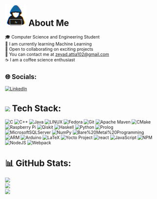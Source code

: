 # <picture><img src = "resources/about_me.gif" width = 70px></picture> **About Me**
🎓 Computer Science and Engineering Student<br>
🧠 I am currently learning Machine Learning<br>
🤝 Open to collaborating on exciting projects<br>
📧 You can contact me at zeyad.attia102@gmail.com<br>
☕ I am a coffee science enthusiast


## 🌐 Socials:
[![LinkedIn](https://img.shields.io/badge/LinkedIn-%230077B5.svg?logo=linkedin&logoColor=white)](https://linkedin.com/in/https://www.linkedin.com/in/zeyad-attia-a168b1201/) 


<!-- https://github.com/Ileriayo/markdown-badges?tab=readme-ov-file -->
# <img src="https://media2.giphy.com/media/QssGEmpkyEOhBCb7e1/giphy.gif?cid=ecf05e47a0n3gi1bfqntqmob8g9aid1oyj2wr3ds3mg700bl&rid=giphy.gif" width ="45"/> Tech Stack:
![C](https://img.shields.io/badge/-%2300599C.svg?style=for-the-badge&logo=c&logoColor=white) 
![C++](https://img.shields.io/badge/c++-%2300599C.svg?style=for-the-badge&logo=c%2B%2B&logoColor=white) 
![Java](https://img.shields.io/badge/java-%23ED8B00.svg?style=for-the-badge&logo=openjdk&logoColor=white) 
![LINUX](https://img.shields.io/badge/Linux-FCC624?style=for-the-badge&logo=linux&logoColor=black)
![Fedora](https://img.shields.io/badge/Fedora-294172?style=for-the-badge&logo=fedora&logoColor=white)
![Git](https://img.shields.io/badge/git-%23F05033.svg?style=for-the-badge&logo=git&logoColor=white)
![Apache Maven](https://img.shields.io/badge/Apache%20Maven-C71A36?style=for-the-badge&logo=Apache%20Maven&logoColor=white)
![CMake](https://img.shields.io/badge/CMake-%23008FBA.svg?style=for-the-badge&logo=cmake&logoColor=white)
![Raspberry Pi](https://img.shields.io/badge/-RaspberryPi-C51A4A?style=for-the-badge&logo=Raspberry-Pi)
![Qiskit](https://img.shields.io/badge/qiskit-%23F05033.svg?style=for-the-badge&logo=qiskit&logoColor=white)
![Haskell](https://img.shields.io/badge/Haskell-5e5086?style=for-the-badge&logo=haskell&logoColor=white) 
![Python](https://img.shields.io/badge/python-black?style=for-the-badge&logo=python) 
![Prolog](https://img.shields.io/badge/prolog%20-%2314354C.svg?style=for-the-badge&logo=prolog&logoColor=gray)
![MicrosoftSQLServer](https://img.shields.io/badge/Microsoft%20SQL%20Server-CC2927?style=for-the-badge&logo=microsoft%20sql%20server&logoColor=white) 
![NumPy](https://img.shields.io/badge/numpy-%23013243.svg?style=for-the-badge&logo=numpy&logoColor=white)
![Bare%20Metal%20Programming](https://img.shields.io/badge/Bare%20Metal%20Programming%20-%232370ED.svg?style=for-the-badge&logo=Bare%20Metal%20Programming&logoColor=white)
![ARM](https://img.shields.io/badge/Arm%20-%232370ED.svg?style=for-the-badge&logo=arm&logoColor=333E48)
![Arduino](https://img.shields.io/badge/-Arduino-00979D?style=for-the-badge&logo=Arduino&logoColor=white)
![LaTeX](https://img.shields.io/badge/LaTeX%20-%232370ED.svg?style=for-the-badge&logo=LaTeX&logoColor=white)
![Yocto Project](https://img.shields.io/badge/The%20Yocto%20Project-%23000000.svg?style=for-the-badge&logo=TheYoctoProject)
![react](https://shields.io/badge/react-black?logo=react&style=for-the-badge)
![JavaScript](https://img.shields.io/badge/javascript-%23323330.svg?style=for-the-badge&logo=javascript&logoColor=%23F7DF1E) 
![NPM](https://img.shields.io/badge/NPM-%23000000.svg?style=for-the-badge&logo=npm&logoColor=white)
![NodeJS](https://img.shields.io/badge/node.js-6DA55F?style=for-the-badge&logo=node.js&logoColor=white) 
![Webpack](https://img.shields.io/badge/webpack-%238DD6F9.svg?style=for-the-badge&logo=webpack&logoColor=black)
<!-- ![AVR](https://img.shields.io/badge/Avr%20-%232370ED.svg?style=for-the-badge&logo=avr&logoColor=white) -->
<!-- ![Gimp Gnu Image Manipulation Program](https://img.shields.io/badge/Gimp-657D8B?style=for-the-badge&logo=gimp&logoColor=FFFFFF)  -->
<!-- ![ESLint](https://img.shields.io/badge/ESLint-4B3263?style=for-the-badge&logo=eslint&logoColor=white) -->

# 📊 GitHub Stats:
![](https://github-readme-stats.vercel.app/api?username=ZeyadAttia5&theme=dark&hide_border=true&include_all_commits=false&count_private=false)<br/>
![](https://github-readme-streak-stats.herokuapp.com/?user=ZeyadAttia5&theme=dark&hide_border=true)<br/>
![](https://github-readme-stats.vercel.app/api/top-langs/?username=ZeyadAttia5&theme=dark&hide_border=true&include_all_commits=false&count_private=false&layout=compact)
<!-- 
## 🏆 GitHub Trophies
![](https://github-profile-trophy.vercel.app/?username=ZeyadAttia5&theme=discord&no-frame=true&no-bg=true&margin-w=4) -->

<!-- ### 😂 Random Dev Meme
<img src="https://rm.up.railway.app/" width="512px"/> -->

<!-- Proudly created with GPRM ( https://gprm.itsvg.in ) -->
